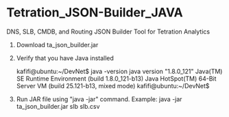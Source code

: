 # Tetration_JSON-Builder_JAVA
DNS, SLB, CMDB, and Routing JSON Builder Tool for Tetration Analytics

1. Download ta_json_builder.jar
2. Verify that you have Java installed
  
   kafifi@ubuntu:~/DevNet$ java -version
                           java version "1.8.0_121"
                           Java(TM) SE Runtime Environment (build 1.8.0_121-b13)
                             Java HotSpot(TM) 64-Bit Server VM (build 25.121-b13, mixed mode)
kafifi@ubuntu:~/DevNet$ 

3. Run JAR file using "java -jar" command. 
   Example: java -jar ta_json_builder.jar slb slb.csv
